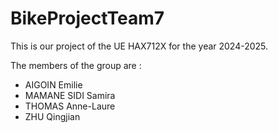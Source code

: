 # BikeProjectTeam7
This is our project of the UE HAX712X for the year 2024-2025.

The members of the group are :
- AIGOIN Emilie
- MAMANE SIDI Samira
- THOMAS Anne-Laure
- ZHU Qingjian


